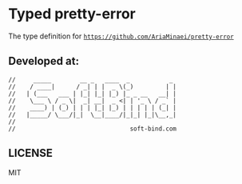 # Typed pretty-error

The type definition for [`https://github.com/AriaMinaei/pretty-error`](https://github.com/AriaMinaei/pretty-error)

## Developed at:
    //     _____        __ _   ____  _           _
    //    / ____|      / _| | |  _ \(_)         | |
    //   | (___   ___ | |_| |_| |_) |_ _ __   __| |
    //    \___ \ / _ \|  _| __|  _ <| | '_ \ / _` |
    //    ____) | (_) | | | |_| |_) | | | | | (_| |
    //   |_____/ \___/|_|  \__|____/|_|_| |_|\__,_|
    //
    //                                soft-bind.com

## LICENSE

MIT
